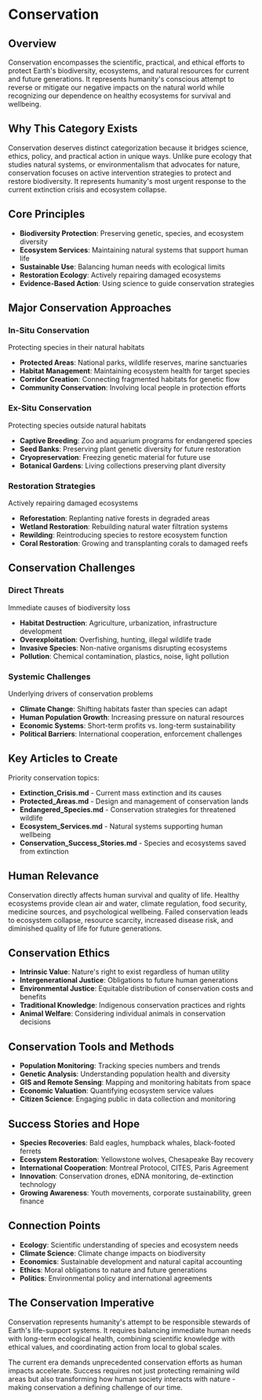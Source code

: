 # Conservation

## Overview
Conservation encompasses the scientific, practical, and ethical efforts to protect Earth's biodiversity, ecosystems, and natural resources for current and future generations. It represents humanity's conscious attempt to reverse or mitigate our negative impacts on the natural world while recognizing our dependence on healthy ecosystems for survival and wellbeing.

## Why This Category Exists
Conservation deserves distinct categorization because it bridges science, ethics, policy, and practical action in unique ways. Unlike pure ecology that studies natural systems, or environmentalism that advocates for nature, conservation focuses on active intervention strategies to protect and restore biodiversity. It represents humanity's most urgent response to the current extinction crisis and ecosystem collapse.

## Core Principles
- **Biodiversity Protection**: Preserving genetic, species, and ecosystem diversity
- **Ecosystem Services**: Maintaining natural systems that support human life
- **Sustainable Use**: Balancing human needs with ecological limits
- **Restoration Ecology**: Actively repairing damaged ecosystems
- **Evidence-Based Action**: Using science to guide conservation strategies

## Major Conservation Approaches

### In-Situ Conservation
Protecting species in their natural habitats
- **Protected Areas**: National parks, wildlife reserves, marine sanctuaries
- **Habitat Management**: Maintaining ecosystem health for target species
- **Corridor Creation**: Connecting fragmented habitats for genetic flow
- **Community Conservation**: Involving local people in protection efforts

### Ex-Situ Conservation
Protecting species outside natural habitats
- **Captive Breeding**: Zoo and aquarium programs for endangered species
- **Seed Banks**: Preserving plant genetic diversity for future restoration
- **Cryopreservation**: Freezing genetic material for future use
- **Botanical Gardens**: Living collections preserving plant diversity

### Restoration Strategies
Actively repairing damaged ecosystems
- **Reforestation**: Replanting native forests in degraded areas
- **Wetland Restoration**: Rebuilding natural water filtration systems
- **Rewilding**: Reintroducing species to restore ecosystem function
- **Coral Restoration**: Growing and transplanting corals to damaged reefs

## Conservation Challenges

### Direct Threats
Immediate causes of biodiversity loss
- **Habitat Destruction**: Agriculture, urbanization, infrastructure development
- **Overexploitation**: Overfishing, hunting, illegal wildlife trade
- **Invasive Species**: Non-native organisms disrupting ecosystems
- **Pollution**: Chemical contamination, plastics, noise, light pollution

### Systemic Challenges
Underlying drivers of conservation problems
- **Climate Change**: Shifting habitats faster than species can adapt
- **Human Population Growth**: Increasing pressure on natural resources
- **Economic Systems**: Short-term profits vs. long-term sustainability
- **Political Barriers**: International cooperation, enforcement challenges

## Key Articles to Create
Priority conservation topics:
- **Extinction_Crisis.md** - Current mass extinction and its causes
- **Protected_Areas.md** - Design and management of conservation lands
- **Endangered_Species.md** - Conservation strategies for threatened wildlife
- **Ecosystem_Services.md** - Natural systems supporting human wellbeing
- **Conservation_Success_Stories.md** - Species and ecosystems saved from extinction

## Human Relevance
Conservation directly affects human survival and quality of life. Healthy ecosystems provide clean air and water, climate regulation, food security, medicine sources, and psychological wellbeing. Failed conservation leads to ecosystem collapse, resource scarcity, increased disease risk, and diminished quality of life for future generations.

## Conservation Ethics
- **Intrinsic Value**: Nature's right to exist regardless of human utility
- **Intergenerational Justice**: Obligations to future human generations
- **Environmental Justice**: Equitable distribution of conservation costs and benefits
- **Traditional Knowledge**: Indigenous conservation practices and rights
- **Animal Welfare**: Considering individual animals in conservation decisions

## Conservation Tools and Methods
- **Population Monitoring**: Tracking species numbers and trends
- **Genetic Analysis**: Understanding population health and diversity
- **GIS and Remote Sensing**: Mapping and monitoring habitats from space
- **Economic Valuation**: Quantifying ecosystem service values
- **Citizen Science**: Engaging public in data collection and monitoring

## Success Stories and Hope
- **Species Recoveries**: Bald eagles, humpback whales, black-footed ferrets
- **Ecosystem Restoration**: Yellowstone wolves, Chesapeake Bay recovery
- **International Cooperation**: Montreal Protocol, CITES, Paris Agreement
- **Innovation**: Conservation drones, eDNA monitoring, de-extinction technology
- **Growing Awareness**: Youth movements, corporate sustainability, green finance

## Connection Points
- **Ecology**: Scientific understanding of species and ecosystem needs
- **Climate Science**: Climate change impacts on biodiversity
- **Economics**: Sustainable development and natural capital accounting
- **Ethics**: Moral obligations to nature and future generations
- **Politics**: Environmental policy and international agreements

## The Conservation Imperative
Conservation represents humanity's attempt to be responsible stewards of Earth's life-support systems. It requires balancing immediate human needs with long-term ecological health, combining scientific knowledge with ethical values, and coordinating action from local to global scales.

The current era demands unprecedented conservation efforts as human impacts accelerate. Success requires not just protecting remaining wild areas but also transforming how human society interacts with nature - making conservation a defining challenge of our time.